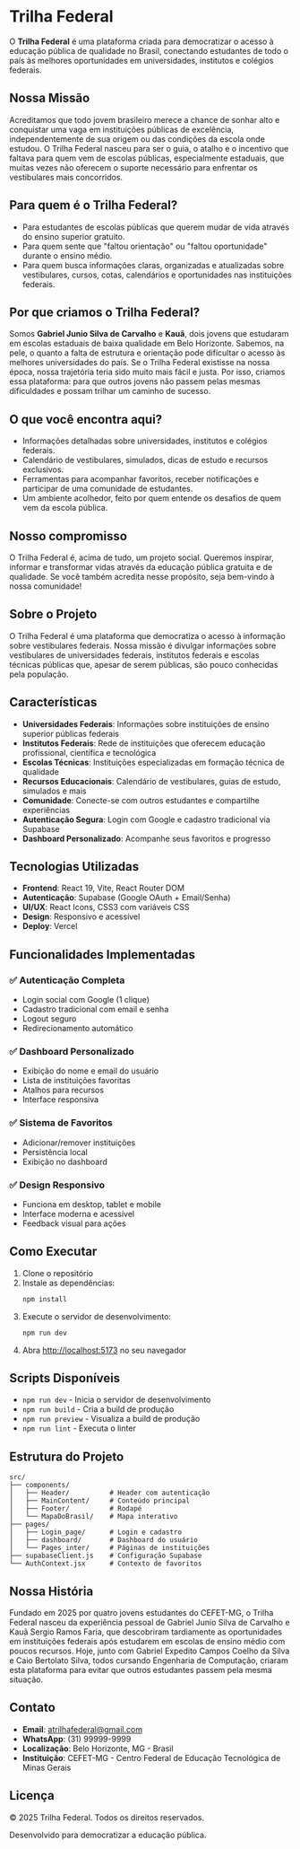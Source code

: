 # Trilha Federal

O **Trilha Federal** é uma plataforma criada para democratizar o acesso à educação pública de qualidade no Brasil, conectando estudantes de todo o país às melhores oportunidades em universidades, institutos e colégios federais.

## Nossa Missão

Acreditamos que todo jovem brasileiro merece a chance de sonhar alto e conquistar uma vaga em instituições públicas de excelência, independentemente de sua origem ou das condições da escola onde estudou. O Trilha Federal nasceu para ser o guia, o atalho e o incentivo que faltava para quem vem de escolas públicas, especialmente estaduais, que muitas vezes não oferecem o suporte necessário para enfrentar os vestibulares mais concorridos.

## Para quem é o Trilha Federal?

- Para estudantes de escolas públicas que querem mudar de vida através do ensino superior gratuito.
- Para quem sente que "faltou orientação" ou "faltou oportunidade" durante o ensino médio.
- Para quem busca informações claras, organizadas e atualizadas sobre vestibulares, cursos, cotas, calendários e oportunidades nas instituições federais.

## Por que criamos o Trilha Federal?

Somos **Gabriel Junio Silva de Carvalho** e **Kauã**, dois jovens que estudaram em escolas estaduais de baixa qualidade em Belo Horizonte. Sabemos, na pele, o quanto a falta de estrutura e orientação pode dificultar o acesso às melhores universidades do país. Se o Trilha Federal existisse na nossa época, nossa trajetória teria sido muito mais fácil e justa. Por isso, criamos essa plataforma: para que outros jovens não passem pelas mesmas dificuldades e possam trilhar um caminho de sucesso.

## O que você encontra aqui?

- Informações detalhadas sobre universidades, institutos e colégios federais.
- Calendário de vestibulares, simulados, dicas de estudo e recursos exclusivos.
- Ferramentas para acompanhar favoritos, receber notificações e participar de uma comunidade de estudantes.
- Um ambiente acolhedor, feito por quem entende os desafios de quem vem da escola pública.

## Nosso compromisso

O Trilha Federal é, acima de tudo, um projeto social. Queremos inspirar, informar e transformar vidas através da educação pública gratuita e de qualidade. Se você também acredita nesse propósito, seja bem-vindo à nossa comunidade!

## Sobre o Projeto

O Trilha Federal é uma plataforma que democratiza o acesso à informação sobre vestibulares federais. Nossa missão é divulgar informações sobre vestibulares de universidades federais, institutos federais e escolas técnicas públicas que, apesar de serem públicas, são pouco conhecidas pela população.

## Características

- **Universidades Federais**: Informações sobre instituições de ensino superior públicas federais
- **Institutos Federais**: Rede de instituições que oferecem educação profissional, científica e tecnológica
- **Escolas Técnicas**: Instituições especializadas em formação técnica de qualidade
- **Recursos Educacionais**: Calendário de vestibulares, guias de estudo, simulados e mais
- **Comunidade**: Conecte-se com outros estudantes e compartilhe experiências
- **Autenticação Segura**: Login com Google e cadastro tradicional via Supabase
- **Dashboard Personalizado**: Acompanhe seus favoritos e progresso

## Tecnologias Utilizadas

- **Frontend**: React 19, Vite, React Router DOM
- **Autenticação**: Supabase (Google OAuth + Email/Senha)
- **UI/UX**: React Icons, CSS3 com variáveis CSS
- **Design**: Responsivo e acessível
- **Deploy**: Vercel

## Funcionalidades Implementadas

### ✅ Autenticação Completa

- Login social com Google (1 clique)
- Cadastro tradicional com email e senha
- Logout seguro
- Redirecionamento automático

### ✅ Dashboard Personalizado

- Exibição do nome e email do usuário
- Lista de instituições favoritas
- Atalhos para recursos
- Interface responsiva

### ✅ Sistema de Favoritos

- Adicionar/remover instituições
- Persistência local
- Exibição no dashboard

### ✅ Design Responsivo

- Funciona em desktop, tablet e mobile
- Interface moderna e acessível
- Feedback visual para ações

## Como Executar

1. Clone o repositório
2. Instale as dependências:
   ```bash
   npm install
   ```
3. Execute o servidor de desenvolvimento:
   ```bash
   npm run dev
   ```
4. Abra [http://localhost:5173](http://localhost:5173) no seu navegador

## Scripts Disponíveis

- `npm run dev` - Inicia o servidor de desenvolvimento
- `npm run build` - Cria a build de produção
- `npm run preview` - Visualiza a build de produção
- `npm run lint` - Executa o linter

## Estrutura do Projeto

```
src/
├── components/
│   ├── Header/          # Header com autenticação
│   ├── MainContent/     # Conteúdo principal
│   ├── Footer/          # Rodapé
│   └── MapaDoBrasil/    # Mapa interativo
├── pages/
│   ├── Login_page/      # Login e cadastro
│   ├── dashboard/       # Dashboard do usuário
│   └── Pages_inter/     # Páginas de instituições
├── supabaseClient.js    # Configuração Supabase
└── AuthContext.jsx      # Contexto de favoritos
```

## Nossa História

Fundado em 2025 por quatro jovens estudantes do CEFET-MG, o Trilha Federal nasceu da experiência pessoal de Gabriel Junio Silva de Carvalho e Kauã Sergio Ramos Faria, que descobriram tardiamente as oportunidades em instituições federais após estudarem em escolas de ensino médio com poucos recursos. Hoje, junto com Gabriel Expedito Campos Coelho da Silva e Caio Bertolato Silva, todos cursando Engenharia de Computação, criaram esta plataforma para evitar que outros estudantes passem pela mesma situação.

## Contato

- **Email**: atrilhafederal@gmail.com
- **WhatsApp**: (31) 99999-9999
- **Localização**: Belo Horizonte, MG - Brasil
- **Instituição**: CEFET-MG - Centro Federal de Educação Tecnológica de Minas Gerais

## Licença

© 2025 Trilha Federal. Todos os direitos reservados.

Desenvolvido para democratizar a educação pública.

